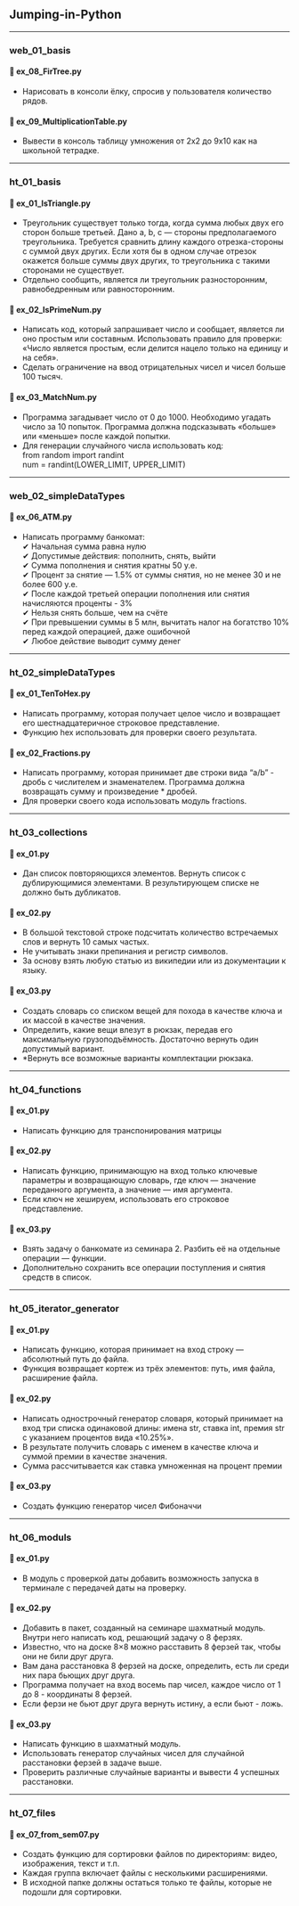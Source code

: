 ## Jumping-in-Python

---------------
### web_01_basis 
#### 📌 ex_08_FirTree.py
- Нарисовать в консоли ёлку, спросив у пользователя количество рядов.

#### 📌 ex_09_MultiplicationTable.py
- Вывести в консоль таблицу умножения от 2х2 до 9х10 как на школьной тетрадке.

---------------
### ht_01_basis
#### 📌 ex_01_IsTriangle.py
- Треугольник существует только тогда, когда сумма любых двух его сторон больше
третьей. Дано a, b, c — стороны предполагаемого треугольника. Требуется сравнить
длину каждого отрезка-стороны с суммой двух других. Если хотя бы в одном случае
отрезок окажется больше суммы двух других, то треугольника с такими сторонами не
существует.
- Отдельно сообщить, является ли треугольник разносторонним, равнобедренным или равносторонним.

#### 📌 ex_02_IsPrimeNum.py
- Написать код, который запрашивает число и сообщает, является ли оно простым или составным. Использовать правило для проверки: «Число является простым, если делится нацело только на единицу и на себя».
- Сделать ограничение на ввод отрицательных чисел и чисел больше 100 тысяч.

#### 📌 ex_03_MatchNum.py
- Программа загадывает число от 0 до 1000. Необходимо угадать число за 10 попыток.
Программа должна подсказывать «больше» или «меньше» после каждой попытки.
- Для генерации случайного числа использовать код:   
from random import randint   
num = randint(LOWER_LIMIT, UPPER_LIMIT)

--------------------
### web_02_simpleDataTypes
#### 📌 ex_06_ATM.py
- Написать программу банкомат:  
✔ Начальная сумма равна нулю  
✔ Допустимые действия: пополнить, снять, выйти  
✔ Сумма пополнения и снятия кратны 50 у.е.  
✔ Процент за снятие — 1.5% от суммы снятия, но не менее 30 и не более 600 у.е.  
✔ После каждой третьей операции пополнения или снятия начисляются проценты - 3%  
✔ Нельзя снять больше, чем на счёте  
✔ При превышении суммы в 5 млн, вычитать налог на богатство 10% перед каждой операцией, даже ошибочной    
✔ Любое действие выводит сумму денег

--------------------
### ht_02_simpleDataTypes
#### 📌 ex_01_TenToHex.py
- Написать программу, которая получает целое число и возвращает его шестнадцатеричное строковое представление. 
- Функцию hex использовать для проверки своего результата.
#### 📌 ex_02_Fractions.py
- Написать программу, которая принимает две строки вида “a/b” - дробь с числителем и знаменателем. Программа должна возвращать сумму и произведение * дробей. 
- Для проверки своего кода использовать модуль fractions.

--------------------
### ht_03_collections
#### 📌 ex_01.py
- Дан список повторяющихся элементов. Вернуть список с дублирующимися
элементами. В результирующем списке не должно быть дубликатов.

#### 📌 ex_02.py
- В большой текстовой строке подсчитать количество встречаемых слов и вернуть 10 самых частых.
- Не учитывать знаки препинания и регистр символов.
- За основу взять любую статью из википедии или из документации к языку.

#### 📌 ex_03.py
- Создать словарь со списком вещей для похода в качестве ключа и их массой в качестве значения.
- Определить, какие вещи влезут в рюкзак, передав его максимальную грузоподъёмность. Достаточно вернуть один допустимый вариант.
- *Вернуть все возможные варианты комплектации рюкзака.

--------------------
### ht_04_functions
#### 📌 ex_01.py
- Написать функцию для транспонирования матрицы

#### 📌 ex_02.py
- Написать функцию, принимающую на вход только ключевые параметры и возвращающую словарь, где ключ — значение переданного аргумента, а значение — имя аргумента.
- Если ключ не хешируем, использовать его строковое представление.

#### 📌 ex_03.py
- Взять задачу о банкомате из семинара 2. Разбить её на отдельные операции — функции. 
- Дополнительно сохранить все операции поступления и снятия средств в список.  

--------------------
### ht_05_iterator_generator
#### 📌 ex_01.py
- Написать функцию, которая принимает на вход строку — абсолютный путь до файла.
- Функция возвращает кортеж из трёх элементов: путь, имя файла, расширение файла.

#### 📌 ex_02.py
- Написать однострочный генератор словаря, который принимает на вход три списка одинаковой длины: имена str, ставка int, премия str с указанием процентов вида «10.25%». 
- В результате получить словарь с именем в качестве ключа и суммой премии в качестве значения. 
- Сумма рассчитывается как ставка умноженная на процент премии

#### 📌 ex_03.py
- Создать функцию генератор чисел Фибоначчи

--------------------
### ht_06_moduls
#### 📌 ex_01.py
- В модуль с проверкой даты добавить возможность запуска в терминале с передачей даты на проверку.

#### 📌 ex_02.py
- Добавить в пакет, созданный на семинаре шахматный модуль. Внутри него написать код, решающий задачу о 8 ферзях.
- Известно, что на доске 8×8 можно расставить 8 ферзей так, чтобы они не били друг друга.
- Вам дана расстановка 8 ферзей на доске, определить, есть ли среди них пара бьющих друг друга.
- Программа получает на вход восемь пар чисел, каждое число от 1 до 8 - координаты 8 ферзей.
- Если ферзи не бьют друг друга вернуть истину, а если бьют - ложь.

#### 📌 ex_03.py
- Написать функцию в шахматный модуль.
- Использовать генератор случайных чисел для случайной расстановки ферзей в задаче выше.
- Проверить различные случайные варианты и вывести 4 успешных расстановки.

--------------------
### ht_07_files
#### 📌 ex_07_from_sem07.py
- Создать функцию для сортировки файлов по директориям: видео, изображения, текст и т.п.
- Каждая группа включает файлы с несколькими расширениями.
- В исходной папке должны остаться только те файлы, которые не подошли для сортировки.
